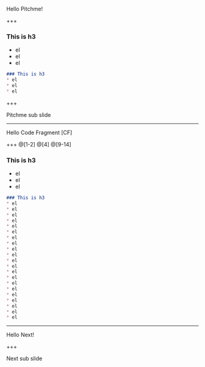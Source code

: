 
Hello Pitchme!

+++

### This is h3
* el
* el
* el

```markdown
### This is h3
* el
* el
* el

```
+++

Pitchme sub slide

---

Hello Code Fragment [CF]

+++
@[1-2]
@[4]
@[9-14]

### This is h3
* el
* el
* el  

```markdown
### This is h3
* el
* el
* el
* el
* el
* el
* el
* el
* el
* el
* el
* el
* el
* el
* el
* el
* el
* el
* el
* el
* el
```

---

Hello Next!

+++

Next sub slide
